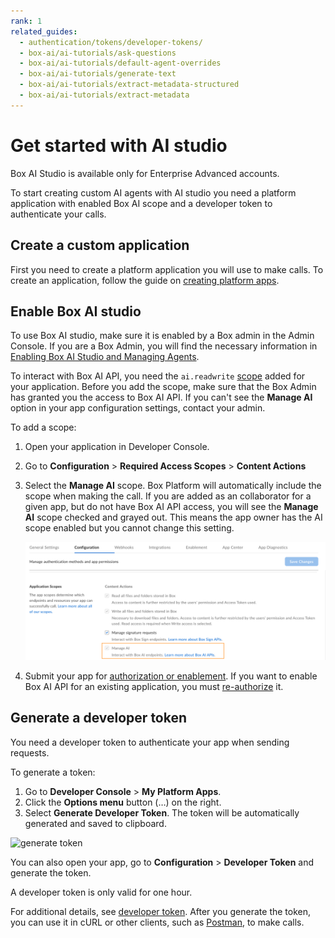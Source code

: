 ```yaml
---
rank: 1
related_guides:
  - authentication/tokens/developer-tokens/
  - box-ai/ai-tutorials/ask-questions
  - box-ai/ai-tutorials/default-agent-overrides
  - box-ai/ai-tutorials/generate-text
  - box-ai/ai-tutorials/extract-metadata-structured
  - box-ai/ai-tutorials/extract-metadata
---
```


# Get started with AI studio

<Messsage type='caution'>

Box AI Studio is available only for Enterprise Advanced accounts.

</Message>

To start creating custom AI agents with AI studio you need a platform
application with enabled Box AI scope and a developer token to
authenticate your calls.

## Create a custom application

First you need to create a platform application you will use to make calls. To
create an application, follow the guide on [creating platform apps][createapps].

## Enable Box AI studio

To use Box AI studio, make sure it is enabled by a Box admin in the Admin
Console.
If you are a Box Admin, you will find the necessary information in
[Enabling Box AI Studio and Managing Agents][enable].

To interact with Box AI API, you need the `ai.readwrite` [scope][scope]
added for your application. Before you add the scope, make sure that the Box
Admin has granted you the access to Box AI API. If you can't see the
**Manage AI** option in your app configuration settings, contact your admin.

To add a scope:

1. Open your application in Developer Console.
2. Go to **Configuration** > **Required Access Scopes** > **Content Actions**
3. Select the **Manage AI** scope. Box Platform will automatically include the scope when making the call. If you are added as an collaborator for a given app, but do not have Box AI API access, you will see the **Manage AI** scope checked and grayed out. This means the app owner has the AI scope enabled but you cannot change this setting.

    ![box ai scopes](./images/box-ai-app-scopes.png)

4. Submit your app for [authorization or enablement][authorization]. If you want to enable Box AI API for an existing application, you must [re-authorize][reauthorization] it.

## Generate a developer token

You need a developer token
to authenticate your app when sending requests.

To generate a token:

1. Go to **Developer Console** > **My Platform Apps**.
2. Click the **Options menu** button (…) on the right.
3. Select **Generate Developer Token**. The token will be automatically generated and saved to clipboard.

![generate token](../images/developer-token.png)

You can also open your app, go to
**Configuration** > **Developer Token**
and generate the token.

<Message type="notice">
A developer token is only valid for one hour.
</Message>

For additional details, see [developer token][token].
After you generate the token, you can use it in cURL
or other clients, such as [Postman][postman], to make
calls.

[enable]: https://support.box.com/hc/en-us/articles/37228079461267-Enabling-Box-AI-Studio-and-Managing-Agents/#h_01JH9HAMP43YYN6VWM51QCK413
[token]: g://authentication/tokens/developer-tokens
[scope]: g://api-calls/permissions-and-errors/scopes
[createapps]: g://applications/app-types/platform-apps
[postman]: g://tooling/postman
[authorization]: g://authorization
[reauthorization]: g://authorization/custom-app-approval#re-authorization-on-changes
